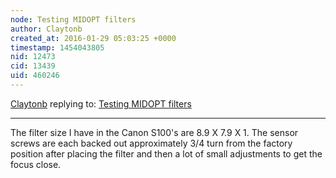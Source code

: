 ```yaml
---
node: Testing MIDOPT filters
author: Claytonb
created_at: 2016-01-29 05:03:25 +0000
timestamp: 1454043805
nid: 12473
cid: 13439
uid: 460246
---
```




[Claytonb](../profile/Claytonb) replying to: [Testing MIDOPT filters](../notes/cfastie/12-03-2015/testing-midopt-filters)

----
The filter size I have in the Canon S100's are 8.9 X 7.9 X 1. The sensor screws are each backed out approximately 3/4 turn from the factory position after placing the filter and then a lot of small adjustments to get the focus close.